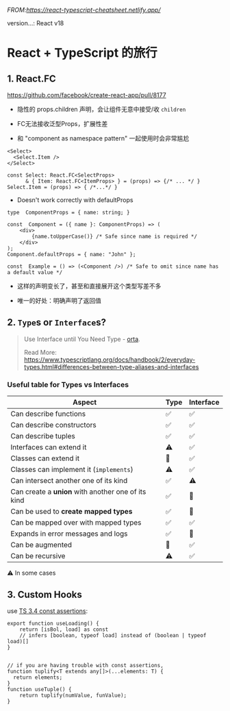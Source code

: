 *FROM:https://react-typescript-cheatsheet.netlify.app/*

version...: React v18

# React + TypeScript 的旅行



## 1. React.FC

https://github.com/facebook/create-react-app/pull/8177

- 隐性的 props.children 声明，会让组件无意中接受/收 `children`

- FC<Props>无法接收泛型Props，扩展性差

- 和 "component as namespace pattern" 一起使用时会非常尴尬

```tsx
<Select>
  <Select.Item />
</Select>

const Select: React.FC<SelectProps>
      & { Item: React.FC<ItemProps> } = (props) => {/* ... */ }
Select.Item = (props) => { /*...*/ }
```

- Doesn't work correctly with defaultProps

```tsx
type  ComponentProps = { name: string; }

const  Component = ({ name }: ComponentProps) => (
    <div>
		{name.toUpperCase()} /* Safe since name is required */
	</div>
);
Component.defaultProps = { name: "John" };

const  Example = () => (<Component />) /* Safe to omit since name has a default value */
```



- 这样的声明变长了，甚至和直接展开这个类型写差不多

- 唯一的好处：明确声明了返回值


## 2. `Type`s or `Interface`s?

> Use Interface until You Need Type - [orta](https://twitter.com/orta/status/1356129195835973632?s=20).
>
> Read More: https://www.typescriptlang.org/docs/handbook/2/everyday-types.html#differences-between-type-aliases-and-interfaces

### Useful table for Types vs Interfaces

| Aspect                                              | Type | Interface |
| --------------------------------------------------- | ---- | --------- |
| Can describe functions                              | ✅    | ✅         |
| Can describe constructors                           | ✅    | ✅         |
| Can describe tuples                                 | ✅    | ✅         |
| Interfaces can extend it                            | ⚠️    | ✅         |
| Classes can extend it                               | 🚫    | ✅         |
| Classes can implement it (`implements`)             | ⚠️    | ✅         |
| Can intersect another one of its kind               | ✅    | ⚠️         |
| Can create a **union** with another one of its kind | ✅    | 🚫         |
| Can be used to **create mapped types**              | ✅    | 🚫         |
| Can be mapped over with mapped types                | ✅    | ✅         |
| Expands in error messages and logs                  | ✅    | 🚫         |
| Can be augmented                                    | 🚫    | ✅         |
| Can be recursive                                    | ⚠️    | ✅         |

⚠️ In some cases

## 3. Custom Hooks

use [TS 3.4 const assertions](https://devblogs.microsoft.com/typescript/announcing-typescript-3-4/#const-assertions):

```tsx
export function useLoading() {
    return [isBol, load] as const 
    // infers [boolean, typeof load] instead of (boolean | typeof load)[]
}


// if you are having trouble with const assertions,
function tuplify<T extends any[]>(...elements: T) {
  return elements;
}
function useTuple() {
    return tuplify(numValue, funValue);
}
```



